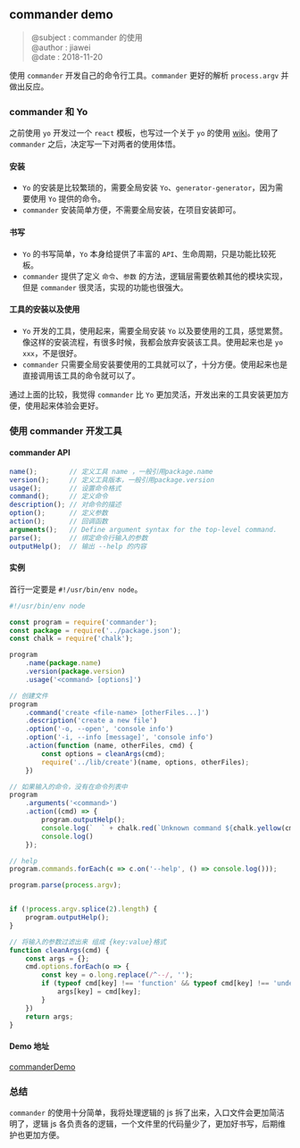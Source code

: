 ## commander demo

> @subject : commander 的使用  
  @author : jiawei     
  @date : 2018-11-20 

使用 `commander` 开发自己的命令行工具。`commander` 更好的解析 `process.argv` 并做出反应。

### commander 和 Yo 

之前使用 `yo` 开发过一个 `react` 模板，也写过一个关于 `yo` 的使用 [wiki](https://gitee.com/quxueche2016/qxc-fe-lab/wikis/YEOMAN%20%20generator%20%E4%BD%BF%E7%94%A8%E7%AC%94%E8%AE%B0?sort_id=605635)。使用了 `commander` 之后，决定写一下对两者的使用体悟。

#### 安装

* `Yo` 的安装是比较繁琐的，需要全局安装 `Yo`、`generator-generator`，因为需要使用 `Yo` 提供的命令。
* `commander` 安装简单方便，不需要全局安装，在项目安装即可。

#### 书写

* `Yo` 的书写简单，`Yo` 本身给提供了丰富的 `API`、生命周期，只是功能比较死板。
* `commander` 提供了定义 `命令`、`参数` 的方法，逻辑层需要依赖其他的模块实现，但是 `commander` 很灵活，实现的功能也很强大。

#### 工具的安装以及使用

* `Yo` 开发的工具，使用起来，需要全局安装 `Yo` 以及要使用的工具，感觉累赘。像这样的安装流程，有很多时候，我都会放弃安装该工具。使用起来也是 `yo xxx`，不是很好。
* `commander` 只需要全局安装要使用的工具就可以了，十分方便。使用起来也是直接调用该工具的命令就可以了。

通过上面的比较，我觉得 `commander` 比 `Yo` 更加灵活，开发出来的工具安装更加方便，使用起来体验会更好。

### 使用 commander 开发工具

#### commander API

```js
name();        // 定义工具 name ，一般引用package.name
version();     // 定义工具版本，一般引用package.version
usage();       // 设置命令格式
command();     // 定义命令
description(); // 对命令的描述
option();      // 定义参数
action();      // 回调函数
arguments();   // Define argument syntax for the top-level command.
parse();       // 绑定命令行输入的参数
outputHelp();  // 输出 --help 的内容
```

#### 实例

首行一定要是 `#!/usr/bin/env node`。

```js
#!/usr/bin/env node

const program = require('commander');
const package = require('../package.json');
const chalk = require('chalk');

program
    .name(package.name)
    .version(package.version)
    .usage('<command> [options]')

// 创建文件
program
    .command('create <file-name> [otherFiles...]')
    .description('create a new file')
    .option('-o, --open', 'console info')
    .option('-i, --info [message]', 'console info')
    .action(function (name, otherFiles, cmd) {
        const options = cleanArgs(cmd);
        require('../lib/create')(name, options, otherFiles);
    })

// 如果输入的命令，没有在命令列表中
program
    .arguments('<command>')
    .action((cmd) => {
        program.outputHelp();
        console.log(`  ` + chalk.red(`Unknown command ${chalk.yellow(cmd)}.`))
        console.log()
    });

// help
program.commands.forEach(c => c.on('--help', () => console.log()));

program.parse(process.argv);


if (!process.argv.splice(2).length) {
    program.outputHelp();
}

// 将输入的参数过滤出来 组成 {key:value}格式
function cleanArgs(cmd) {
    const args = {};
    cmd.options.forEach(o => {
        const key = o.long.replace(/^--/, '');
        if (typeof cmd[key] !== 'function' && typeof cmd[key] !== 'undefined') {
            args[key] = cmd[key];
        }
    })
    return args;
}
```

#### Demo 地址
[commanderDemo](https://github.com/idujiawei/commanderDemo)

### 总结

`commander` 的使用十分简单，我将处理逻辑的 js 拆了出来，入口文件会更加简洁明了，逻辑 js 各负责各的逻辑，一个文件里的代码量少了，更加好书写，后期维护也更加方便。  
